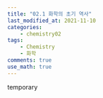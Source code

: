 ```yaml
---
title: "02.1 화학의 초기 역사"
last_modified_at: 2021-11-10
categories:
    - chemistry02
tags:
    - Chemistry
    - 화학
comments: true
use_math: true
---
```


temporary